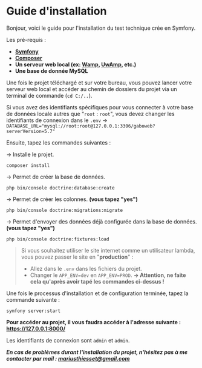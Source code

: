 # Guide d'installation
Bonjour, voici le guide pour l'installation du test technique crée en Symfony.

Les pré-requis :
- **[Symfony](https://symfony.com/download)**
- **[Composer](https://getcomposer.org/)**
- **Un serveur web local (ex: [Wamp](https://www.wampserver.com/), [UwAmp](https://www.uwamp.com/fr/?page=download), etc.)**
- **Une base de donnée MySQL**

Une fois le projet téléchargé et sur votre bureau, vous pouvez lancer votre serveur web local et accéder au chemin de dossiers du projet via un terminal de commande (`cd C:/..`).

Si vous avez des identifiants spécifiques pour vous connecter à votre base de données locale autres que "`root` : `root`", vous devez changer les identifiants de connexion dans le `.env` → `DATABASE_URL="mysql://root:root@127.0.0.1:3306/gaboweb?serverVersion=5.7"`

Ensuite, tapez les commandes suivantes :

→ Installe le projet.
```
composer install
```
→ Permet de créer la base de données.
```
php bin/console doctrine:database:create
```
→ Permet de créer les colonnes. **(vous tapez "yes")**
```
php bin/console doctrine:migrations:migrate
```
→ Permet d'envoyer des données déjà configurée dans la base de données. **(vous tapez "yes")**
```
php bin/console doctrine:fixtures:load
```

> Si vous souhaitez utiliser le site internet comme un utilisateur lambda, vous pouvez passer le site en "**production**" :
> - Allez dans le `.env` dans les fichiers du projet.
> - Changer le `APP_ENV=dev` en `APP_ENV=PROD`. **→ Attention, ne faite cela qu'après avoir tapé les commandes ci-dessus !**

Une fois le processus d'installation et de configuration terminée, tapez la commande suivante :
```
symfony server:start
```

**Pour accéder au projet, il vous faudra accéder à l'adresse suivante : https://127.0.0.1:8000/**

Les identifiants de connexion sont `admin` et `admin`.


***En cas de problèmes durant l'installation du projet, n'hésitez pas à me contacter par mail : mariusthiesset@gmail.com***
